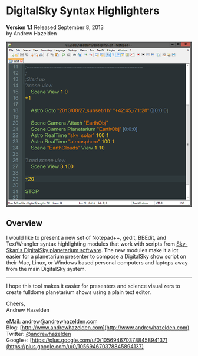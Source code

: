 # DigitalSky Syntax Highlighters #
**Version 1.1** Released September 8, 2013  
by Andrew Hazelden

![This is a sample show script that has syntax highlighting](digitalsky_highlighter.png)

## Overview ##

I would like to present a new set of Notepad++, gedit, BBEdit, and TextWrangler syntax highlighting modules that work with scripts from [Sky-Skan's DigitalSky planetarium software](http://www.skyskan.com/products/ds). The new modules make it a lot easier for a planetarium presenter to compose a DigitalSky show script on their Mac, Linux, or Windows based personal computers and laptops away from the main DigitalSky system.

* * *

I hope this tool makes it easier for presenters and science visualizers to create fulldome planetarium shows using a plain text editor.

Cheers,  
Andrew Hazelden

eMail: [andrew@andrewhazelden.com](mailto:andrew@andrewhazelden.com)   
Blog: [http://www.andrewhazelden.com](http://www.andrewhazelden.com)  
Twitter: [@andrewhazelden](https://twitter.com/andrewhazelden)  
Google+: [https://plus.google.com/u/0/105694670378845894137](https://plus.google.com/u/0/105694670378845894137)
